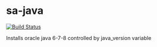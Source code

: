 sa-java
=========

[![Build Status](https://travis-ci.org/softasap/sa-java.svg?branch=master)](https://travis-ci.org/softasap/sa-java)


Installs oracle java 6-7-8 controlled by java_version variable

